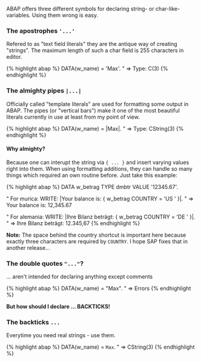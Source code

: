 ﻿---
layout: post
tags: abap
---

ABAP offers three different symbols for declaring string- or char-like-variables. Using them wrong is easy.

### The apostrophes `'...'`

Refered to as "text field literals" they are the antique way of creating "strings". The maximum length of such a char field is 255 characters in editor.

{% highlight abap %}
DATA(w_name) = 'Max'.
" => Type: C(3)
{% endhighlight %}

### The almighty pipes `|...|`

Officially called "template literals" are used for formatting some output in ABAP. The pipes (or "vertical bars") make it one of the most beautiful literals currently in use at least from my point of view.

{% highlight abap %}
DATA(w_name) = |Max|.
" => Type: CString(3)
{% endhighlight %}

#### Why almighty?

Because one can interupt the string via `{ ... }` and insert varying values right into them. When using formatting additions, they can handle so many things which required an own routine before. Just take this example:

{% highlight abap %}
DATA w_betrag TYPE dmbtr VALUE '12345.67'.

" For murica:
WRITE: |Your balance is: { w_betrag COUNTRY = 'US ' }|.
" => Your balance is: 12,345.67

" For alemania:
WRITE: |Ihre Bilanz beträgt: { w_betrag COUNTRY = 'DE ' }|.
" => Ihre Bilanz beträgt: 12.345,67
{% endhighlight %}

**Note:** The space behind the country shortcut is important here because exactly three characters are required by `COUNTRY`. I hope SAP fixes that in another release...

### The double quotes `"..."`?

... aren't intended for declaring anything except comments

{% highlight abap %}
DATA(w_name) = "Max".
" => Errors
{% endhighlight %}

**But how should I declare ... BACKTICKS!**

### The backticks ``...``

Everytime you need real strings - use them.

{% highlight abap %}
DATA(w_name) = `Max`.
" => CString(3)
{% endhighlight %}
